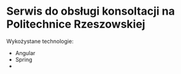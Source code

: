 # Serwis do obsługi konsoltacji na Politechnice Rzeszowskiej
Wykożystane technologie:
- Angular
- Spring
- 
